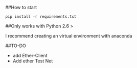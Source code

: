 ##How to start 

    pip install -r requirements.txt

##Only works with Python 2.6 >

I recommend creating an virtual environment with anaconda

##TO-DO
- add Ether-Client
- Add ether Test Net
